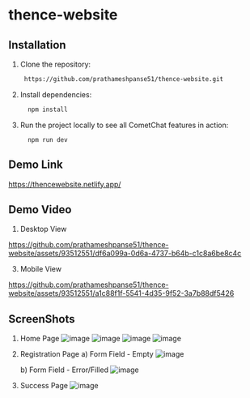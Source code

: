 # thence-website

 ## Installation
1. Clone the repository:
    ```sh
     https://github.com/prathameshpanse51/thence-website.git
    ```
2. Install dependencies:
    ```sh
      npm install
    ```
3. Run the project locally to see all CometChat features in action:
    ```
      npm run dev
    ```

 ## Demo Link
 https://thencewebsite.netlify.app/

  ## Demo Video
1. Desktop View
   
https://github.com/prathameshpanse51/thence-website/assets/93512551/df6a099a-0d6a-4737-b64b-c1c8a6be8c4c

3. Mobile View
   
https://github.com/prathameshpanse51/thence-website/assets/93512551/a1c88f1f-5541-4d35-9f52-3a7b88df5426

 ## ScreenShots
 1. Home Page
 ![image](https://github.com/prathameshpanse51/thence-website/assets/93512551/0d7691c6-fd37-4cb3-8387-f6c0c91b3c3d)
 ![image](https://github.com/prathameshpanse51/thence-website/assets/93512551/482b354d-c12c-494b-a255-4b04cc8e9c5a)
 ![image](https://github.com/prathameshpanse51/thence-website/assets/93512551/b6fe8c36-66a3-472c-9f64-a6e172c97564)
![image](https://github.com/prathameshpanse51/thence-website/assets/93512551/ede260a5-cc6d-4f88-baac-f1acbaa22263)

2. Registration Page
   a) Form Field - Empty
   ![image](https://github.com/prathameshpanse51/thence-website/assets/93512551/4a55c9f3-54aa-44e8-a9db-acf67dd1f963)

   b) Form Field - Error/Filled
   ![image](https://github.com/prathameshpanse51/thence-website/assets/93512551/95b15cca-6518-443b-8fce-540c9e26d6a3)

3. Success Page
   ![image](https://github.com/prathameshpanse51/thence-website/assets/93512551/4a183bfe-6ef3-4b25-8daf-a15422987c3c)








